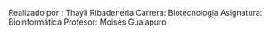 Realizado por : Thayli Ribadeneria 
Carrera: Biotecnología 
Asignatura: Bioinformática 
Profesor: Moisés Gualapuro 